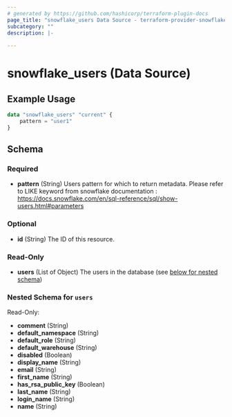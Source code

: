 ```yaml
---
# generated by https://github.com/hashicorp/terraform-plugin-docs
page_title: "snowflake_users Data Source - terraform-provider-snowflake"
subcategory: ""
description: |-
  
---
```


# snowflake_users (Data Source)



## Example Usage

```terraform
data "snowflake_users" "current" {
    pattern = "user1"
}
```

<!-- schema generated by tfplugindocs -->
## Schema

### Required

- **pattern** (String) Users pattern for which to return metadata. Please refer to LIKE keyword from snowflake documentation : https://docs.snowflake.com/en/sql-reference/sql/show-users.html#parameters

### Optional

- **id** (String) The ID of this resource.

### Read-Only

- **users** (List of Object) The users in the database (see [below for nested schema](#nestedatt--users))

<a id="nestedatt--users"></a>
### Nested Schema for `users`

Read-Only:

- **comment** (String)
- **default_namespace** (String)
- **default_role** (String)
- **default_warehouse** (String)
- **disabled** (Boolean)
- **display_name** (String)
- **email** (String)
- **first_name** (String)
- **has_rsa_public_key** (Boolean)
- **last_name** (String)
- **login_name** (String)
- **name** (String)


